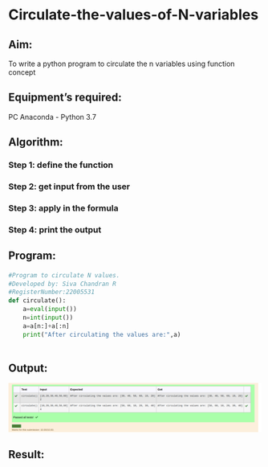 # Circulate-the-values-of-N-variables
## Aim:
To write a python program to circulate the n variables using function concept
## Equipment’s required:
PC
Anaconda - Python 3.7
## Algorithm: 
### Step 1: define the function
### Step 2: get input from the user
### Step 3: apply in the formula
### Step 4: print the output
## Program:
``` python 
#Program to circulate N values.
#Developed by: Siva Chandran R
#RegisterNumber:22005531
def circulate():
    a=eval(input())
    n=int(input())
    a=a[n:]+a[:n]
    print("After circulating the values are:",a)
    
  ```  

## Output:
![OUTPUT](ot4.png)

## Result:

